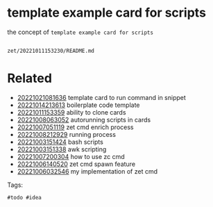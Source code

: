 # template example card for scripts

the concept of `template example card for scripts`

```
```

` zet/20221011153230/README.md `

# Related

- [20221021081636](/zet/20221021081636/README.md) template card to run command in snippet
- [20221014213613](/zet/20221014213613/README.md) boilerplate code template
- [20221011153359](/zet/20221011153359/README.md) ability to clone cards
- [20221008063052](/zet/20221008063052/README.md) autorunning scripts in cards
- [20221007051119](/zet/20221007051119/README.md) zet cmd enrich process
- [20221008212929](/zet/20221008212929/README.md) running process
- [20221003151424](/zet/20221003151424/README.md) bash scripts
- [20221003151338](/zet/20221003151338/README.md) awk scripting
- [20221007200304](/zet/20221007200304/README.md) how to use zc cmd
- [20221006140520](/zet/20221006140520/README.md) zet cmd spawn feature
- [20221006032546](/zet/20221006032546/README.md) my implementation of zet cmd

Tags:

    #todo #idea
